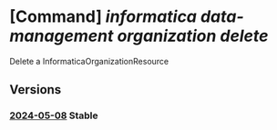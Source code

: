 # [Command] _informatica data-management organization delete_

Delete a InformaticaOrganizationResource

## Versions

### [2024-05-08](/Resources/mgmt-plane/L3N1YnNjcmlwdGlvbnMve30vcmVzb3VyY2Vncm91cHMve30vcHJvdmlkZXJzL2luZm9ybWF0aWNhLmRhdGFtYW5hZ2VtZW50L29yZ2FuaXphdGlvbnMve30=/2024-05-08.xml) **Stable**

<!-- mgmt-plane /subscriptions/{}/resourcegroups/{}/providers/informatica.datamanagement/organizations/{} 2024-05-08 -->
